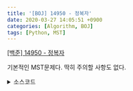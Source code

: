 ```yaml
---
title: '[BOJ] 14950 - 정복자'
date: 2020-03-27 14:05:51 +0900
categories: [Algorithm, BOJ]
tags: [Python, MST]
---
```


[[백준] 14950 - 정복자](https://www.acmicpc.net/problem/14950)

기본적인 MST문제다. 딱히 주의할 사항도 없다.

<details>
  <summary> 소스코드 </summary>
    <div markdown="1">

```python
import heapq

n, m, t = map(int, input().split())
parent = [i for i in range(n+5)]
pq = []

def find(x):
    if parent[x] == x:
        return x
    parent[x] = find(parent[x])
    return parent[x]

def union(x, y):
    parent[find(y)] = find(x)
    find(y)

for i in range(m):
    a, b, c = map(int, input().split())
    heapq.heappush(pq, (c, a, b))

ans = 0
i = 0

while pq:
    c, a, b = map(int, heapq.heappop(pq))
    if find(a) != find(b):
        union(a,b)
        ans += c + i*t
        i+=1

print(ans)
```

</div>
</details>